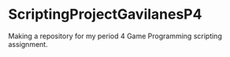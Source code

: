 # ScriptingProjectGavilanesP4
Making a repository for my period 4 Game Programming scripting assignment.
